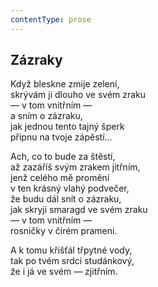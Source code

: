 ```yaml
---
contentType: prose
---
```


## Zázraky

Když bleskne zmije zelení,  
skrývám ji dlouho ve svém zraku  
— v tom vnitřním —  
a sním o zázraku,  
jak jednou tento tajný šperk  
připnu na tvoje zápěstí…

Ach, co to bude za štěstí,  
až zazáříš svým zrakem jitřním,  
jenž celého mě promění  
v ten krásný vlahý podvečer,  
že budu dál snít o zázraku,  
jak skryji smaragd ve svém zraku  
— v tom vnitřním —  
rosničky v čirém prameni.

A k tomu křišťál třpytné vody,  
tak po tvém srdci studánkový,  
že i já ve svém — zjitřním.
